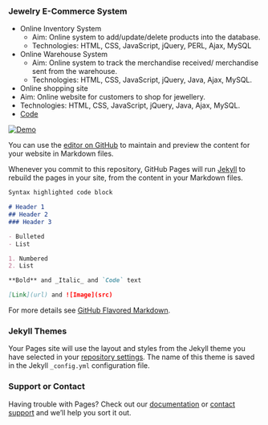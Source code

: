 ### Jewelry E-Commerce System

- Online Inventory System
  -	Aim: Online system to add/update/delete products into the database.
  -	Technologies: HTML, CSS, JavaScript, jQuery, PERL, Ajax, MySQL
- Online Warehouse System
  -	Aim: Online system to track the merchandise received/ merchandise sent from the warehouse.
  -	Technologies: HTML, CSS, JavaScript, jQuery, Java, Ajax, MySQL.
-	Online shopping site 
  -	Aim: Online website for customers to shop for jewellery.
  -	Technologies: HTML, CSS, JavaScript, jQuery, Java, Ajax, MySQL.
- [Code](https://github.com/nehalchaudhary/JewelryStore)

[![Demo](https://img.youtube.com/vi/2_N-PCs9n9Q&t=7s/0.jpg)](https://www.youtube.com/watch?v=2_N-PCs9n9Q&t=7s)


You can use the [editor on GitHub](https://github.com/nehalchaudhary/academicProjects/edit/master/README.md) to maintain and preview the content for your website in Markdown files.

Whenever you commit to this repository, GitHub Pages will run [Jekyll](https://jekyllrb.com/) to rebuild the pages in your site, from the content in your Markdown files.


```markdown
Syntax highlighted code block

# Header 1
## Header 2
### Header 3

- Bulleted
- List

1. Numbered
2. List

**Bold** and _Italic_ and `Code` text

[Link](url) and ![Image](src)
```

For more details see [GitHub Flavored Markdown](https://guides.github.com/features/mastering-markdown/).

### Jekyll Themes

Your Pages site will use the layout and styles from the Jekyll theme you have selected in your [repository settings](https://github.com/nehalchaudhary/academicProjects/settings). The name of this theme is saved in the Jekyll `_config.yml` configuration file.

### Support or Contact

Having trouble with Pages? Check out our [documentation](https://help.github.com/categories/github-pages-basics/) or [contact support](https://github.com/contact) and we’ll help you sort it out.
